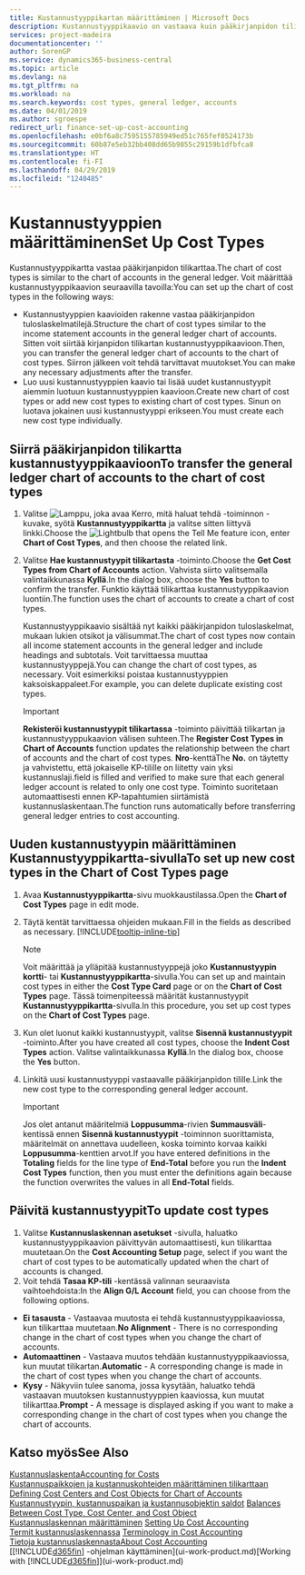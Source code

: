 ```yaml
---
title: Kustannustyyppikartan määrittäminen | Microsoft Docs
description: Kustannustyyppikaavio on vastaava kuin pääkirjanpidon tilikartta.
services: project-madeira
documentationcenter: ''
author: SorenGP
ms.service: dynamics365-business-central
ms.topic: article
ms.devlang: na
ms.tgt_pltfrm: na
ms.workload: na
ms.search.keywords: cost types, general ledger, accounts
ms.date: 04/01/2019
ms.author: sgroespe
redirect_url: finance-set-up-cost-accounting
ms.openlocfilehash: e0bf6a8c7595155785949ed51c765fef0524173b
ms.sourcegitcommit: 60b87e5eb32bb408dd65b9855c29159b1dfbfca8
ms.translationtype: HT
ms.contentlocale: fi-FI
ms.lasthandoff: 04/29/2019
ms.locfileid: "1240485"
---
```

# <a name="set-up-cost-types"></a><span data-ttu-id="628d5-103">Kustannustyyppien määrittäminen</span><span class="sxs-lookup"><span data-stu-id="628d5-103">Set Up Cost Types</span></span>
<span data-ttu-id="628d5-104">Kustannustyyppikartta vastaa pääkirjanpidon tilikarttaa.</span><span class="sxs-lookup"><span data-stu-id="628d5-104">The chart of cost types is similar to the chart of accounts in the general ledger.</span></span> <span data-ttu-id="628d5-105">Voit määrittää kustannustyyppikaavion seuraavilla tavoilla:</span><span class="sxs-lookup"><span data-stu-id="628d5-105">You can set up the chart of cost types in the following ways:</span></span>  

-   <span data-ttu-id="628d5-106">Kustannustyyppien kaavioiden rakenne vastaa pääkirjanpidon tuloslaskelmatilejä.</span><span class="sxs-lookup"><span data-stu-id="628d5-106">Structure the chart of cost types similar to the income statement accounts in the general ledger chart of accounts.</span></span> <span data-ttu-id="628d5-107">Sitten voit siirtää kirjanpidon tilikartan kustannustyyppikaavioon.</span><span class="sxs-lookup"><span data-stu-id="628d5-107">Then, you can transfer the general ledger chart of accounts to the chart of cost types.</span></span> <span data-ttu-id="628d5-108">Siirron jälkeen voit tehdä tarvittavat muutokset.</span><span class="sxs-lookup"><span data-stu-id="628d5-108">You can make any necessary adjustments after the transfer.</span></span>  
-   <span data-ttu-id="628d5-109">Luo uusi kustannustyyppien kaavio tai lisää uudet kustannustyypit aiemmin luotuun kustannustyyppien kaavioon.</span><span class="sxs-lookup"><span data-stu-id="628d5-109">Create new chart of cost types or add new cost types to existing chart of cost types.</span></span> <span data-ttu-id="628d5-110">Sinun on luotava jokainen uusi kustannustyyppi erikseen.</span><span class="sxs-lookup"><span data-stu-id="628d5-110">You must create each new cost type individually.</span></span>  

## <a name="to-transfer-the-general-ledger-chart-of-accounts-to-the-chart-of-cost-types"></a><span data-ttu-id="628d5-111">Siirrä pääkirjanpidon tilikartta kustannustyyppikaavioon</span><span class="sxs-lookup"><span data-stu-id="628d5-111">To transfer the general ledger chart of accounts to the chart of cost types</span></span>  
1.  <span data-ttu-id="628d5-112">Valitse ![Lamppu, joka avaa Kerro, mitä haluat tehdä -toiminnon](media/ui-search/search_small.png "Kerro, mitä haluat tehdä") -kuvake, syötä **Kustannustyyppikartta** ja valitse sitten liittyvä linkki.</span><span class="sxs-lookup"><span data-stu-id="628d5-112">Choose the ![Lightbulb that opens the Tell Me feature](media/ui-search/search_small.png "Tell me what you want to do") icon, enter **Chart of Cost Types**, and then choose the related link.</span></span>  
2.  <span data-ttu-id="628d5-113">Valitse **Hae kustannustyypit tilikartasta** -toiminto.</span><span class="sxs-lookup"><span data-stu-id="628d5-113">Choose the **Get Cost Types from Chart of Accounts** action.</span></span> <span data-ttu-id="628d5-114">Vahvista siirto valitsemalla valintaikkunassa **Kyllä**.</span><span class="sxs-lookup"><span data-stu-id="628d5-114">In the dialog box, choose the **Yes** button to confirm the transfer.</span></span> <span data-ttu-id="628d5-115">Funktio käyttää tilikarttaa kustannustyyppikaavion luontiin.</span><span class="sxs-lookup"><span data-stu-id="628d5-115">The function uses the chart of accounts to create a chart of cost types.</span></span>  

    <span data-ttu-id="628d5-116">Kustannustyyppikaavio sisältää nyt kaikki pääkirjanpidon tuloslaskelmat, mukaan lukien otsikot ja välisummat.</span><span class="sxs-lookup"><span data-stu-id="628d5-116">The chart of cost types now contain all income statement accounts in the general ledger and include headings and subtotals.</span></span> <span data-ttu-id="628d5-117">Voit tarvittaessa muuttaa kustannustyyppejä.</span><span class="sxs-lookup"><span data-stu-id="628d5-117">You can change the chart of cost types, as necessary.</span></span> <span data-ttu-id="628d5-118">Voit esimerkiksi poistaa kustannustyyppien kaksoiskappaleet.</span><span class="sxs-lookup"><span data-stu-id="628d5-118">For example, you can delete duplicate existing cost types.</span></span>  

    > [!IMPORTANT]  
    >  <span data-ttu-id="628d5-119">**Rekisteröi kustannustyypit tilikartassa** -toiminto päivittää tilikartan ja kustannustyyppukaavion välisen suhteen.</span><span class="sxs-lookup"><span data-stu-id="628d5-119">The **Register Cost Types in Chart of Accounts** function updates the relationship between the chart of accounts and the chart of cost types.</span></span> <span data-ttu-id="628d5-120">**Nro**-kenttä</span><span class="sxs-lookup"><span data-stu-id="628d5-120">The **No.**</span></span> <span data-ttu-id="628d5-121">on täytetty ja vahvistettu, että jokaiselle KP-tilille on liitetty vain yksi kustannuslaji.</span><span class="sxs-lookup"><span data-stu-id="628d5-121">field is filled and verified to make sure that each general ledger account is related to only one cost type.</span></span> <span data-ttu-id="628d5-122">Toiminto suoritetaan automaattisesti ennen KP-tapahtumien siirtämistä kustannuslaskentaan.</span><span class="sxs-lookup"><span data-stu-id="628d5-122">The function runs automatically before transferring general ledger entries to cost accounting.</span></span>  

## <a name="to-set-up-new-cost-types-in-the-chart-of-cost-types-page"></a><span data-ttu-id="628d5-123">Uuden kustannustyypin määrittäminen Kustannustyyppikartta-sivulla</span><span class="sxs-lookup"><span data-stu-id="628d5-123">To set up new cost types in the Chart of Cost Types page</span></span>  
1.  <span data-ttu-id="628d5-124">Avaa **Kustannustyyppikartta**-sivu muokkaustilassa.</span><span class="sxs-lookup"><span data-stu-id="628d5-124">Open the **Chart of Cost Types** page in edit mode.</span></span>  
2.  <span data-ttu-id="628d5-125">Täytä kentät tarvittaessa ohjeiden mukaan.</span><span class="sxs-lookup"><span data-stu-id="628d5-125">Fill in the fields as described as necessary.</span></span> [!INCLUDE[tooltip-inline-tip](includes/tooltip-inline-tip_md.md)]

    > [!NOTE]  
    >  <span data-ttu-id="628d5-126">Voit määrittää ja ylläpitää kustannustyyppejä joko **Kustannustyypin kortti**- tai **Kustannustyyppikartta**-sivulla.</span><span class="sxs-lookup"><span data-stu-id="628d5-126">You can set up and maintain cost types in either the **Cost Type Card** page or on the **Chart of Cost Types** page.</span></span> <span data-ttu-id="628d5-127">Tässä toimenpiteessä määrität kustannustyypit **Kustannustyyppikartta**-sivulla.</span><span class="sxs-lookup"><span data-stu-id="628d5-127">In this procedure, you set up cost types on the **Chart of Cost Types** page.</span></span>

3.  <span data-ttu-id="628d5-128">Kun olet luonut kaikki kustannustyypit, valitse **Sisennä kustannustyypit** -toiminto.</span><span class="sxs-lookup"><span data-stu-id="628d5-128">After you have created all cost types, choose the **Indent Cost Types** action.</span></span> <span data-ttu-id="628d5-129">Valitse valintaikkunassa **Kyllä**.</span><span class="sxs-lookup"><span data-stu-id="628d5-129">In the dialog box, choose the **Yes** button.</span></span>  
4.  <span data-ttu-id="628d5-130">Linkitä uusi kustannustyyppi vastaavalle pääkirjanpidon tilille.</span><span class="sxs-lookup"><span data-stu-id="628d5-130">Link the new cost type to the corresponding general ledger account.</span></span>  

    > [!IMPORTANT]  
    >  <span data-ttu-id="628d5-131">Jos olet antanut määritelmiä **Loppusumma**-rivien **Summausväli**-kentissä ennen **Sisennä kustannustyypit** -toiminnon suorittamista, määritelmät on annettava uudelleen, koska toiminto korvaa kaikki **Loppusumma**-kenttien arvot.</span><span class="sxs-lookup"><span data-stu-id="628d5-131">If you have entered definitions in the **Totaling** fields for the line type of **End-Total** before you run the **Indent Cost Types** function, then you must enter the definitions again because the function overwrites the values in all **End-Total** fields.</span></span>  

## <a name="to-update-cost-types"></a><span data-ttu-id="628d5-132">Päivitä kustannustyypit</span><span class="sxs-lookup"><span data-stu-id="628d5-132">To update cost types</span></span>  
1.  <span data-ttu-id="628d5-133">Valitse **Kustannuslaskennan asetukset** -sivulla, haluatko kustannustyyppikaavion päivittyvän automaattisesti, kun tilikarttaa muutetaan.</span><span class="sxs-lookup"><span data-stu-id="628d5-133">On the **Cost Accounting Setup** page, select if you want the chart of cost types to be automatically updated when the chart of accounts is changed.</span></span>  
2.  <span data-ttu-id="628d5-134">Voit tehdä **Tasaa KP-tili** -kentässä valinnan seuraavista vaihtoehdoista:</span><span class="sxs-lookup"><span data-stu-id="628d5-134">In the **Align G/L Account** field, you can choose from the following options.</span></span>  

- <span data-ttu-id="628d5-135">**Ei tasausta** - Vastaavaa muutosta ei tehdä kustannustyyppikaaviossa, kun tilikarttaa muutetaan.</span><span class="sxs-lookup"><span data-stu-id="628d5-135">**No Alignment** - There is no corresponding change in the chart of cost types when you change the chart of accounts.</span></span>  
- <span data-ttu-id="628d5-136">**Automaattinen** - Vastaava muutos tehdään kustannustyyppikaaviossa, kun muutat tilikartan.</span><span class="sxs-lookup"><span data-stu-id="628d5-136">**Automatic** - A corresponding change is made in the chart of cost types when you change the chart of accounts.</span></span>  
- <span data-ttu-id="628d5-137">**Kysy** - Näkyviin tulee sanoma, jossa kysytään, haluatko tehdä vastaavan muutoksen kustannustyyppien kaaviossa, kun muutat tilikarttaa.</span><span class="sxs-lookup"><span data-stu-id="628d5-137">**Prompt** - A message is displayed asking if you want to make a corresponding change in the chart of cost types when you change the chart of accounts.</span></span>  

## <a name="see-also"></a><span data-ttu-id="628d5-138">Katso myös</span><span class="sxs-lookup"><span data-stu-id="628d5-138">See Also</span></span>  
[<span data-ttu-id="628d5-139">Kustannuslaskenta</span><span class="sxs-lookup"><span data-stu-id="628d5-139">Accounting for Costs</span></span>](finance-manage-cost-accounting.md)  
<span data-ttu-id="628d5-140">[Kustannuspaikkojen ja kustannuskohteiden määrittäminen tilikarttaan](finance-defining-cost-centers-and-cost-objects-for-chart-of-accounts.md) </span><span class="sxs-lookup"><span data-stu-id="628d5-140">[Defining Cost Centers and Cost Objects for Chart of Accounts](finance-defining-cost-centers-and-cost-objects-for-chart-of-accounts.md) </span></span>  
<span data-ttu-id="628d5-141">[Kustannustyypin, kustannuspaikan ja kustannusobjektin saldot](finance-balances-between-cost-type-cost-center-and-cost-object.md) </span><span class="sxs-lookup"><span data-stu-id="628d5-141">[Balances Between Cost Type, Cost Center, and Cost Object](finance-balances-between-cost-type-cost-center-and-cost-object.md) </span></span>  
<span data-ttu-id="628d5-142">[Kustannuslaskennan määrittäminen](finance-set-up-cost-accounting.md) </span><span class="sxs-lookup"><span data-stu-id="628d5-142">[Setting Up Cost Accounting](finance-set-up-cost-accounting.md) </span></span>  
<span data-ttu-id="628d5-143">[Termit kustannuslaskennassa](finance-terminology-in-cost-accounting.md) </span><span class="sxs-lookup"><span data-stu-id="628d5-143">[Terminology in Cost Accounting](finance-terminology-in-cost-accounting.md) </span></span>  
[<span data-ttu-id="628d5-144">Tietoja kustannuslaskennasta</span><span class="sxs-lookup"><span data-stu-id="628d5-144">About Cost Accounting</span></span>](finance-about-cost-accounting.md)  
<span data-ttu-id="628d5-145">[[!INCLUDE[d365fin](includes/d365fin_md.md)] -ohjelman käyttäminen](ui-work-product.md)</span><span class="sxs-lookup"><span data-stu-id="628d5-145">[Working with [!INCLUDE[d365fin](includes/d365fin_md.md)]](ui-work-product.md)</span></span>
